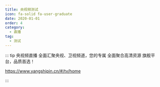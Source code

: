 ```yaml
---
title: 央视频测试
icon: fa-solid fa-user-graduate
date: 2020-01-01
order: 4
category:
  - 直播
tag:
  - 测试
---
```


<ArtPlayer :src="state.Src" :config="mpConfig(state.PlayList)" />

::: tip 央视频直播
全面汇聚央视、卫视频道，您的专属 全面聚合高清资源 旗舰平台，品质首选！

https://www.yangshipin.cn/#/tv/home

:::

<script setup lang="ts">
 import axios from"axios"
  import { iptv } from 'db'
  import { mpConfig } from 'cps/artConst'
  import { useStorage } from '@vueuse/core'
  import { onMounted, nextTick, onDeactivated } from "vue";
  const vodId = "ss_itv"
  const state = useStorage(
    vodId,
    {
      Src: "",
      PlayList: []
    }
  )
  onMounted(async () => {
    axios.get("/cors/https://api.zxz.ee/api/bilibili/?url=BV1MH4y1p7Mk").then((res)=>{
      state.value.Src= res.data.url
      console.log(res.data)
    })

  });

</script>
